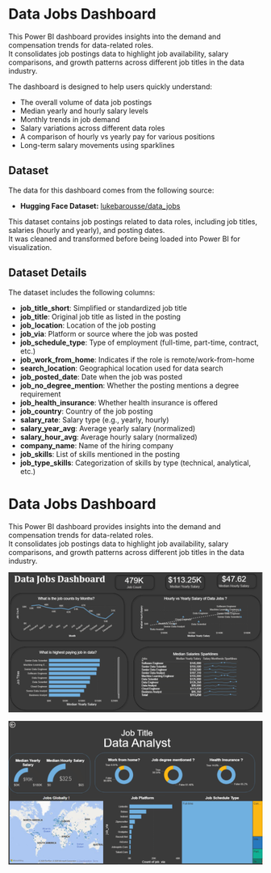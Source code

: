 # Data Jobs Dashboard  

This Power BI dashboard provides insights into the demand and compensation trends for data-related roles.  
It consolidates job postings data to highlight job availability, salary comparisons, and growth patterns across different job titles in the data industry.  

The dashboard is designed to help users quickly understand:  

- The overall volume of data job postings  
- Median yearly and hourly salary levels  
- Monthly trends in job demand  
- Salary variations across different data roles  
- A comparison of hourly vs yearly pay for various positions  
- Long-term salary movements using sparklines  

## Dataset  

The data for this dashboard comes from the following source:  

- **Hugging Face Dataset:** [lukebarousse/data_jobs](https://huggingface.co/datasets/lukebarousse/data_jobs)  

This dataset contains job postings related to data roles, including job titles, salaries (hourly and yearly), and posting dates.  
It was cleaned and transformed before being loaded into Power BI for visualization. 

## Dataset Details  

The dataset includes the following columns:  

- **job_title_short**: Simplified or standardized job title  
- **job_title**: Original job title as listed in the posting  
- **job_location**: Location of the job posting  
- **job_via**: Platform or source where the job was posted  
- **job_schedule_type**: Type of employment (full-time, part-time, contract, etc.)  
- **job_work_from_home**: Indicates if the role is remote/work-from-home  
- **search_location**: Geographical location used for data search  
- **job_posted_date**: Date when the job was posted  
- **job_no_degree_mention**: Whether the posting mentions a degree requirement  
- **job_health_insurance**: Whether health insurance is offered  
- **job_country**: Country of the job posting  
- **salary_rate**: Salary type (e.g., yearly, hourly)  
- **salary_year_avg**: Average yearly salary (normalized)  
- **salary_hour_avg**: Average hourly salary (normalized)  
- **company_name**: Name of the hiring company  
- **job_skills**: List of skills mentioned in the posting  
- **job_type_skills**: Categorization of skills by type (technical, analytical, etc.)  

# Data Jobs Dashboard  

This Power BI dashboard provides insights into the demand and compensation trends for data-related roles.  
It consolidates job postings data to highlight job availability, salary comparisons, and growth patterns across different job titles in the data industry.  

![Data Jobs Dashboard](/Dashboard.png) 


![Data Jobs Dashboard](/Drill_through.png) 
